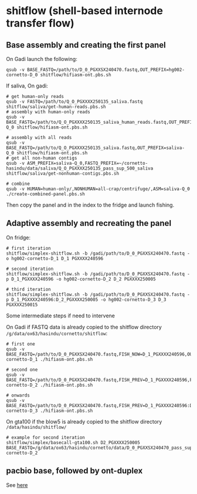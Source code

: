 # shitflow (shell-based internode transfer flow)

## Base assembly and creating the first panel

On Gadi launch the following:
```
qsub -v BASE_FASTQ=/path/to/D_0_PGXXSX240470.fastq,OUT_PREFIX=hg002-cornetto-D_0 shitflow/hifiasm-ont.pbs.sh
```


If saliva, On gadi:
```
# get human-only reads
qsub -v FASTQ=/path/to/Q_O_PGXXXX250135_saliva.fastq shitflow/saliva/get-human-reads.pbs.sh
# assembly with human-only reads
qsub -v BASE_FASTQ=/path/to/Q_O_PGXXXX250135_saliva_human_reads.fastq,OUT_PREFIX=saliva-Q_0 shitflow/hifiasm-ont.pbs.sh

# assembly with all reads
qsub -v BASE_FASTQ=/path/to/Q_O_PGXXXX250135_saliva.fastq,OUT_PREFIX=saliva-Q_0 shitflow/hifiasm-ont.pbs.sh
# get all non-human contigs
qsub -v ASM_PREFIX=saliva-Q_0,FASTQ_PREFIX=~/cornetto-hasindu/data/saliva/Q_O_PGXXXX250135_pass_sup_500_saliva shitflow/saliva/get-nonhuman-contigs.pbs.sh

# combine
qsub -v HUMAN=human-only/,NONHUMAN=all-crap/centrifuge/,ASM=saliva-Q_0 ./create-combined-panel.pbs.sh
```

Then copy the panel and in the index to the fridge and launch fishing.

##  Adaptive assembly and recreating the panel

On fridge:

```
# first iteration
shitflow/simplex-shitflow.sh -b /gadi/path/to/D_0_PGXXSX240470.fastq -o hg002-cornetto-D_1 D_1 PGXXXX240596

# second iteration
shitflow/simplex-shitflow.sh -b /gadi/path/to/D_0_PGXXSX240470.fastq -p D_1_PGXXXX240596 -o hg002-cornetto-D_2 D_2 PGXXXX250005

# third iteration
shitflow/simplex-shitflow.sh -b /gadi/path/to/D_0_PGXXSX240470.fastq -p D_1_PGXXXX240596:D_2_PGXXXX250005 -o hg002-cornetto-D_3 D_3 PGXXXX250015
```

Some intermediate steps if need to intervene

On Gadi if FASTQ data is already copied to the shitflow directory `/g/data/ox63/hasindu/cornetto/shitflow`:
```
# first one
qsub -v BASE_FASTQ=/path/to/D_0_PGXXSX240470.fastq,FISH_NOW=D_1_PGXXXX240596,OUT_PREFIX=hg002-cornetto-D_1 ./hifiasm-ont.pbs.sh

# second one
qsub -v BASE_FASTQ=/path/to/D_0_PGXXSX240470.fastq,FISH_PREV=D_1_PGXXXX240596,FISH_NOW=D_2_PGXXXX250005,OUT_PREFIX=hg002-cornetto-D_2 ./hifiasm-ont.pbs.sh

# onwards
qsub -v BASE_FASTQ=/path/to/D_0_PGXXSX240470.fastq,FISH_PREV=D_1_PGXXXX240596:D_2_PGXXXX250005,FISH_NOW=D_3_QGXHXX240283,OUT_PREFIX=hg002-cornetto-D_3 ./hifiasm-ont.pbs.sh
```


On gta100 if the blow5 is already copied to the shitflow directory `/data/hasindu/shitflow/`

```
# example for second iteration
shitflow/simplex/basecall-gta100.sh D2_PGXXXX250005 BASE_FASTQ=/g/data/ox63/hasindu/cornetto/data/D_0_PGXXSX240470_pass_sup_500.fastq,FISH_PREV=D_1_PGXXXX240596,FISH_NOW=D2_PGXXXX250005,OUT_PREFIX=hg002-cornetto-D_2
```

## pacbio base, followed by ont-duplex

See [here](duplex/README.md)



